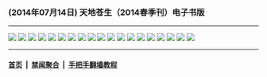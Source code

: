 ### (2014年07月14日) 天地苍生（2014春季刊）电子书版

---

<img src="http://qikan.minghui.org/mhqkpage/qikanimage/2014/07/13/td2014-spring-read1-online1.png"/> 

<img src="http://qikan.minghui.org/mhqkpage/qikanimage/2014/07/13/td2014-spring-read1-online2.png"/> 

<img src="http://qikan.minghui.org/mhqkpage/qikanimage/2014/07/13/td2014-spring-read1-online3.png"/> 

<img src="http://qikan.minghui.org/mhqkpage/qikanimage/2014/07/13/td2014-spring-read1-online4.png"/> 

<img src="http://qikan.minghui.org/mhqkpage/qikanimage/2014/07/13/td2014-spring-read1-online5.png"/> 

<img src="http://qikan.minghui.org/mhqkpage/qikanimage/2014/07/13/td2014-spring-read1-online6.png"/> 

<img src="http://qikan.minghui.org/mhqkpage/qikanimage/2014/07/13/td2014-spring-read1-online7.png"/> 

<img src="http://qikan.minghui.org/mhqkpage/qikanimage/2014/07/13/td2014-spring-read1-online8.png"/> 

<img src="http://qikan.minghui.org/mhqkpage/qikanimage/2014/07/13/td2014-spring-read1-online9.png"/> 

<img src="http://qikan.minghui.org/mhqkpage/qikanimage/2014/07/13/td2014-spring-read1-online10.png"/> 

<img src="http://qikan.minghui.org/mhqkpage/qikanimage/2014/07/13/td2014-spring-read1-online11.png"/> 

<img src="http://qikan.minghui.org/mhqkpage/qikanimage/2014/07/13/td2014-spring-read1-online12.png"/> 

<img src="http://qikan.minghui.org/mhqkpage/qikanimage/2014/07/13/td2014-spring-read1-online13.png"/> 

<img src="http://qikan.minghui.org/mhqkpage/qikanimage/2014/07/13/td2014-spring-read1-online14.png"/> 

<img src="http://qikan.minghui.org/mhqkpage/qikanimage/2014/07/13/td2014-spring-read1-online15.png"/> 

<img src="http://qikan.minghui.org/mhqkpage/qikanimage/2014/07/13/td2014-spring-read1-online16.png"/> 

<img src="http://qikan.minghui.org/mhqkpage/qikanimage/2014/07/13/td2014-spring-read1-online17.png"/> 

<img src="http://qikan.minghui.org/mhqkpage/qikanimage/2014/07/13/td2014-spring-read1-online18.png"/> 

<img src="http://qikan.minghui.org/mhqkpage/qikanimage/2014/07/13/td2014-spring-read1-online19.png"/> 



---

#### [首页](../../../..) &nbsp;|&nbsp; [禁闻聚合](https://github.com/gfw-breaker/banned-news) &nbsp;|&nbsp; [手把手翻墙教程](https://github.com/gfw-breaker/guides) 